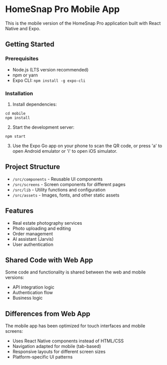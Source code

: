 
# HomeSnap Pro Mobile App

This is the mobile version of the HomeSnap Pro application built with React Native and Expo.

## Getting Started

### Prerequisites

- Node.js (LTS version recommended)
- npm or yarn
- Expo CLI: `npm install -g expo-cli`

### Installation

1. Install dependencies:
```
cd mobile
npm install
```

2. Start the development server:
```
npm start
```

3. Use the Expo Go app on your phone to scan the QR code, or press 'a' to open Android emulator or 'i' to open iOS simulator.

## Project Structure

- `/src/components` - Reusable UI components
- `/src/screens` - Screen components for different pages
- `/src/lib` - Utility functions and configuration
- `/src/assets` - Images, fonts, and other static assets

## Features

- Real estate photography services
- Photo uploading and editing
- Order management
- AI assistant (Jarvis)
- User authentication

## Shared Code with Web App

Some code and functionality is shared between the web and mobile versions:

- API integration logic
- Authentication flow
- Business logic

## Differences from Web App

The mobile app has been optimized for touch interfaces and mobile screens:
- Uses React Native components instead of HTML/CSS
- Navigation adapted for mobile (tab-based)
- Responsive layouts for different screen sizes
- Platform-specific UI patterns
